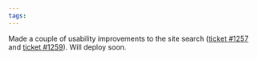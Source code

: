 ```yaml
---
tags: 
---
```


Made a couple of usability improvements to the site search ([ticket \#1257](/issues/1257) and [ticket \#1259](/issues/1259)). Will deploy soon.
